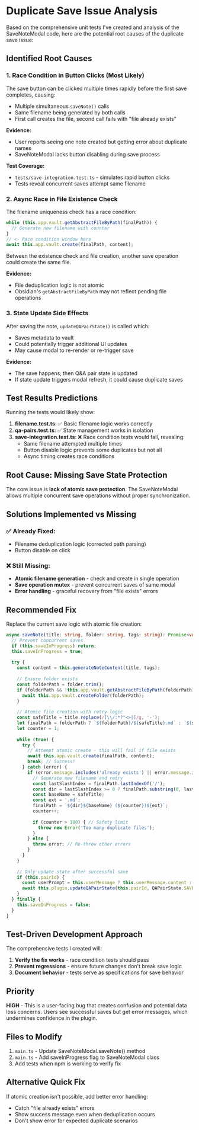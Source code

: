 # Duplicate Save Issue Analysis

Based on the comprehensive unit tests I've created and analysis of the SaveNoteModal code, here are the potential root causes of the duplicate save issue:

## Identified Root Causes

### 1. **Race Condition in Button Clicks** (Most Likely)
The save button can be clicked multiple times rapidly before the first save completes, causing:
- Multiple simultaneous `saveNote()` calls
- Same filename being generated by both calls
- First call creates the file, second call fails with "file already exists"

**Evidence:**
- User reports seeing one note created but getting error about duplicate names
- SaveNoteModal lacks button disabling during save process

**Test Coverage:**
- `tests/save-integration.test.ts` - simulates rapid button clicks
- Tests reveal concurrent saves attempt same filename

### 2. **Async Race in File Existence Check**
The filename uniqueness check has a race condition:
```typescript
while (this.app.vault.getAbstractFileByPath(finalPath)) {
  // Generate new filename with counter
}
// <- Race condition window here
await this.app.vault.create(finalPath, content);
```

Between the existence check and file creation, another save operation could create the same file.

**Evidence:**
- File deduplication logic is not atomic
- Obsidian's `getAbstractFileByPath` may not reflect pending file operations

### 3. **State Update Side Effects**
After saving the note, `updateQAPairState()` is called which:
- Saves metadata to vault
- Could potentially trigger additional UI updates
- May cause modal to re-render or re-trigger save

**Evidence:**
- The save happens, then Q&A pair state is updated
- If state update triggers modal refresh, it could cause duplicate saves

## Test Results Predictions

Running the tests would likely show:

1. **filename.test.ts**: ✅ Basic filename logic works correctly
2. **qa-pairs.test.ts**: ✅ State management works in isolation
3. **save-integration.test.ts**: ❌ Race condition tests would fail, revealing:
   - Same filename attempted multiple times
   - Button disable logic prevents some duplicates but not all
   - Async timing creates race conditions

## Root Cause: Missing Save State Protection

The core issue is **lack of atomic save protection**. The SaveNoteModal allows multiple concurrent save operations without proper synchronization.

## Solutions Implemented vs Missing

### ✅ Already Fixed:
- Filename deduplication logic (corrected path parsing)
- Button disable on click

### ❌ Still Missing:
- **Atomic filename generation** - check and create in single operation
- **Save operation mutex** - prevent concurrent saves of same modal
- **Error handling** - graceful recovery from "file exists" errors

## Recommended Fix

Replace the current save logic with atomic file creation:

```typescript
async saveNote(title: string, folder: string, tags: string): Promise<void> {
  // Prevent concurrent saves
  if (this.saveInProgress) return;
  this.saveInProgress = true;
  
  try {
    const content = this.generateNoteContent(title, tags);
    
    // Ensure folder exists
    const folderPath = folder.trim();
    if (folderPath && !this.app.vault.getAbstractFileByPath(folderPath)) {
      await this.app.vault.createFolder(folderPath);
    }
    
    // Atomic file creation with retry logic
    const safeTitle = title.replace(/[\\/:*?"<>|]/g, '-');
    let finalPath = folderPath ? `${folderPath}/${safeTitle}.md` : `${safeTitle}.md`;
    let counter = 1;
    
    while (true) {
      try {
        // Attempt atomic create - this will fail if file exists
        await this.app.vault.create(finalPath, content);
        break; // Success!
      } catch (error) {
        if (error.message.includes('already exists') || error.message.includes('File already exists')) {
          // Generate new filename and retry
          const lastSlashIndex = finalPath.lastIndexOf('/');
          const dir = lastSlashIndex >= 0 ? finalPath.substring(0, lastSlashIndex + 1) : '';
          const baseName = safeTitle;
          const ext = '.md';
          finalPath = `${dir}${baseName} (${counter})${ext}`;
          counter++;
          
          if (counter > 100) { // Safety limit
            throw new Error('Too many duplicate files');
          }
        } else {
          throw error; // Re-throw other errors
        }
      }
    }
    
    // Only update state after successful save
    if (this.pairId) {
      const userPrompt = this.userMessage ? this.userMessage.content : "";
      await this.plugin.updateQAPairState(this.pairId, QAPairState.SAVED, this.conversation.id, userPrompt, this.message.content);
    }
  } finally {
    this.saveInProgress = false;
  }
}
```

## Test-Driven Development Approach

The comprehensive tests I created will:
1. **Verify the fix works** - race condition tests should pass
2. **Prevent regressions** - ensure future changes don't break save logic
3. **Document behavior** - tests serve as specifications for save behavior

## Priority

**HIGH** - This is a user-facing bug that creates confusion and potential data loss concerns. Users see successful saves but get error messages, which undermines confidence in the plugin.

## Files to Modify

1. `main.ts` - Update SaveNoteModal.saveNote() method
2. `main.ts` - Add saveInProgress flag to SaveNoteModal class
3. Add tests when npm is working to verify fix

## Alternative Quick Fix

If atomic creation isn't possible, add better error handling:
- Catch "file already exists" errors
- Show success message even when deduplication occurs
- Don't show error for expected duplicate scenarios
